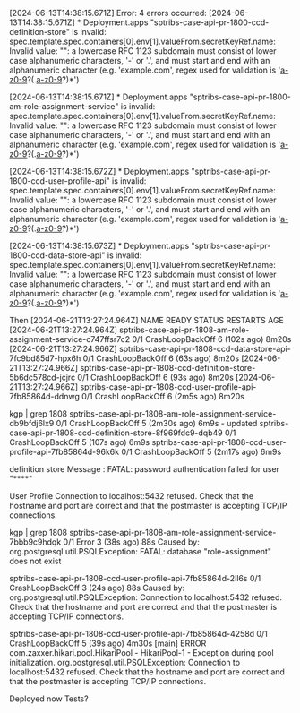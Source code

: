 [2024-06-13T14:38:15.671Z] Error: 4 errors occurred:
[2024-06-13T14:38:15.671Z] 	* Deployment.apps "sptribs-case-api-pr-1800-ccd-definition-store" is invalid: spec.template.spec.containers[0].env[1].valueFrom.secretKeyRef.name: Invalid value: "": a lowercase RFC 1123 subdomain must consist of lower case alphanumeric characters, '-' or '.', and must start and end with an alphanumeric character (e.g. 'example.com', regex used for validation is '[a-z0-9]([-a-z0-9]*[a-z0-9])?(\.[a-z0-9]([-a-z0-9]*[a-z0-9])?)*')

[2024-06-13T14:38:15.671Z] 	* Deployment.apps "sptribs-case-api-pr-1800-am-role-assignment-service" is invalid: spec.template.spec.containers[0].env[1].valueFrom.secretKeyRef.name: Invalid value: "": a lowercase RFC 1123 subdomain must consist of lower case alphanumeric characters, '-' or '.', and must start and end with an alphanumeric character (e.g. 'example.com', regex used for validation is '[a-z0-9]([-a-z0-9]*[a-z0-9])?(\.[a-z0-9]([-a-z0-9]*[a-z0-9])?)*')

[2024-06-13T14:38:15.672Z] 	* Deployment.apps "sptribs-case-api-pr-1800-ccd-user-profile-api" is invalid: spec.template.spec.containers[0].env[1].valueFrom.secretKeyRef.name: Invalid value: "": a lowercase RFC 1123 subdomain must consist of lower case alphanumeric characters, '-' or '.', and must start and end with an alphanumeric character (e.g. 'example.com', regex used for validation is '[a-z0-9]([-a-z0-9]*[a-z0-9])?(\.[a-z0-9]([-a-z0-9]*[a-z0-9])?)*')

[2024-06-13T14:38:15.673Z] 	* Deployment.apps "sptribs-case-api-pr-1800-ccd-data-store-api" is invalid: spec.template.spec.containers[0].env[1].valueFrom.secretKeyRef.name: Invalid value: "": a lowercase RFC 1123 subdomain must consist of lower case alphanumeric characters, '-' or '.', and must start and end with an alphanumeric character (e.g. 'example.com', regex used for validation is '[a-z0-9]([-a-z0-9]*[a-z0-9])?(\.[a-z0-9]([-a-z0-9]*[a-z0-9])?)*')

Then
[2024-06-21T13:27:24.964Z] NAME                                                              READY   STATUS             RESTARTS       AGE
[2024-06-21T13:27:24.964Z] sptribs-case-api-pr-1808-am-role-assignment-service-c747ffsr7c2   0/1     CrashLoopBackOff   6 (102s ago)   8m20s
[2024-06-21T13:27:24.966Z] sptribs-case-api-pr-1808-ccd-data-store-api-7fc9bd85d7-hpx6h      0/1     CrashLoopBackOff   6 (63s ago)    8m20s
[2024-06-21T13:27:24.966Z] sptribs-case-api-pr-1808-ccd-definition-store-5b6dc578cd-jcjrc    0/1     CrashLoopBackOff   6 (93s ago)    8m20s
[2024-06-21T13:27:24.966Z] sptribs-case-api-pr-1808-ccd-user-profile-api-7fb85864d-ddnwg     0/1     CrashLoopBackOff   6 (2m5s ago)   8m20s

kgp | grep 1808
sptribs-case-api-pr-1808-am-role-assignment-service-db9bfdj6lx9   0/1     CrashLoopBackOff   5 (2m30s ago)   6m9s - updated
sptribs-case-api-pr-1808-ccd-definition-store-8f969fdc9-dqb49     0/1     CrashLoopBackOff   5 (107s ago)    6m9s
sptribs-case-api-pr-1808-ccd-user-profile-api-7fb85864d-96k6k     0/1     CrashLoopBackOff   5 (2m17s ago)   6m9s

definition store
Message    : FATAL: password authentication failed for user "****"

User Profile
Connection to localhost:5432 refused. Check that the hostname and port are correct and that the postmaster is accepting TCP/IP connections.

kgp | grep 1808
sptribs-case-api-pr-1808-am-role-assignment-service-7bbb9c9hdqk   0/1     Error              3 (38s ago)   88s
Caused by: org.postgresql.util.PSQLException: FATAL: database "role-assignment" does not exist

sptribs-case-api-pr-1808-ccd-user-profile-api-7fb85864d-2ll6s     0/1     CrashLoopBackOff   3 (24s ago)   88s
Caused by: org.postgresql.util.PSQLException: Connection to localhost:5432 refused. Check that the hostname and port are correct and that the postmaster is accepting TCP/IP connections.

sptribs-case-api-pr-1808-ccd-user-profile-api-7fb85864d-4258d     0/1     CrashLoopBackOff   5 (39s ago)     4m30s
[main] ERROR com.zaxxer.hikari.pool.HikariPool - HikariPool-1 - Exception during pool initialization.
org.postgresql.util.PSQLException: Connection to localhost:5432 refused. Check that the hostname and port are correct and that the postmaster is accepting TCP/IP connections.

Deployed now
Tests?




